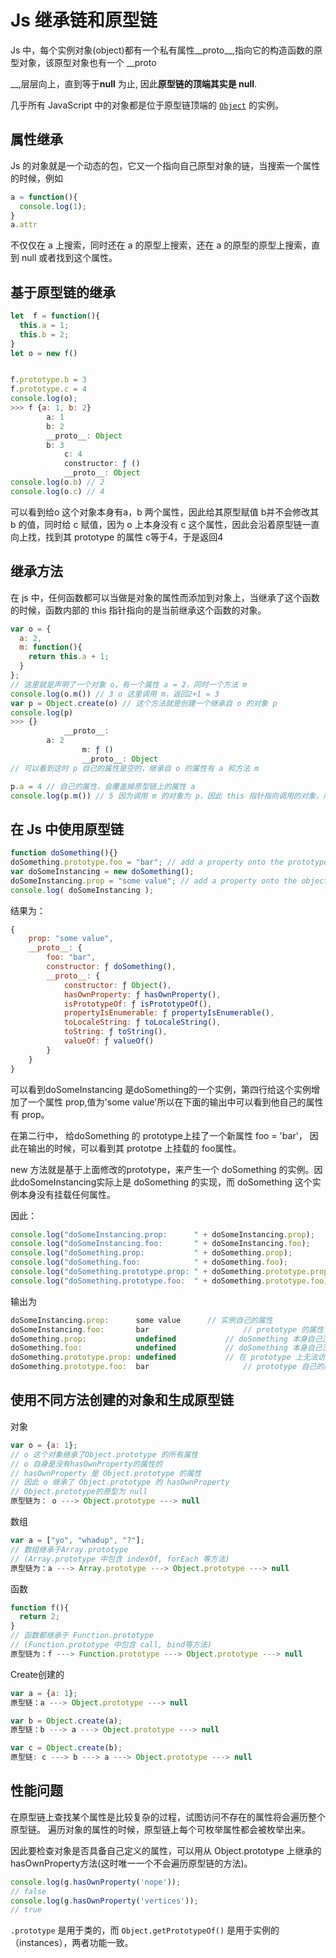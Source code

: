 # Js 继承链和原型链

Js 中，每个实例对象(object)都有一个私有属性\_\_proto\_\_,指向它的构造函数的原型对象，该原型对象也有一个 \_\_proto

\_\_,层层向上，直到等于**null** 为止, 因此**原型链的顶端其实是 null**.



几乎所有 JavaScript 中的对象都是位于原型链顶端的 [`Object`](https://developer.mozilla.org/zh-CN/docs/Web/JavaScript/Reference/Global_Objects/Object) 的实例。



## 属性继承

Js 的对象就是一个动态的包，它又一个指向自己原型对象的链，当搜索一个属性的时候，例如

```javascript
a = function(){
  console.log(1);
}
a.attr
```

不仅仅在 a 上搜索，同时还在 a 的原型上搜索，还在 a 的原型的原型上搜索，直到 null 或者找到这个属性。



## 基于原型链的继承

```javascript
let  f = function(){
  this.a = 1;
  this.b = 2;
}
let o = new f()


f.prototype.b = 3
f.prototype.c = 4
console.log(o);
>>> f {a: 1, b: 2} 
		a: 1
		b: 2
		__proto__: Object
    	b: 3
			c: 4
			constructor: ƒ ()
			__proto__: Object
console.log(o.b) // 2
console.log(o.c) // 4
```

可以看到给o 这个对象本身有a，b 两个属性，因此给其原型赋值 b并不会修改其 b 的值，同时给 c 赋值，因为 o 上本身没有 c 这个属性，因此会沿着原型链一直向上找，找到其 prototype 的属性 c等于4，于是返回4



## 继承方法

在 js 中，任何函数都可以当做是对象的属性而添加到对象上，当继承了这个函数的时候，函数内部的 this 指针指向的是当前继承这个函数的对象。

```javascript
var o = {
  a: 2,
  m: function(){
    return this.a + 1;
  }
};
// 这里就是声明了一个对象 o，有一个属性 a = 2，同时一个方法 m
console.log(o.m()) // 3 o 这里调用 m，返回2+1 = 3
var p = Object.create(o) // 这个方法就是创建一个继承自 o 的对象 p
console.log(p)
>>> {}
			__proto__:
      	a: 2
				m: ƒ ()
				__proto__: Object
// 可以看到这时 p 自己的属性是空的，继承自 o 的属性有 a 和方法 m

p.a = 4 // 自己的属性，会覆盖掉原型链上的属性 a
console.log(p.m()) // 5 因为调用 m 的对象为 p，因此 this 指针指向调用的对象，所以结果为4+1 = 5

```



## 在 Js 中使用原型链

```javascript
function doSomething(){}
doSomething.prototype.foo = "bar"; // add a property onto the prototype
var doSomeInstancing = new doSomething();
doSomeInstancing.prop = "some value"; // add a property onto the object
console.log( doSomeInstancing );
```

结果为：

```javascript
{
    prop: "some value",
    __proto__: {
        foo: "bar",
        constructor: ƒ doSomething(),
        __proto__: {
            constructor: ƒ Object(),
            hasOwnProperty: ƒ hasOwnProperty(),
            isPrototypeOf: ƒ isPrototypeOf(),
            propertyIsEnumerable: ƒ propertyIsEnumerable(),
            toLocaleString: ƒ toLocaleString(),
            toString: ƒ toString(),
            valueOf: ƒ valueOf()
        }
    }
}
```

可以看到doSomeInstancing 是doSomething的一个实例，第四行给这个实例增加了一个属性 prop,值为'some value'所以在下面的输出中可以看到他自己的属性有 prop。

在第二行中， 给doSomething 的 prototype上挂了一个新属性 foo = 'bar'， 因此在输出的时候，可以看到其 prototpe 上挂载的 foo属性。

new 方法就是基于上面修改的prototype，来产生一个 doSomething 的实例。因此doSomeInstancing实际上是 doSomething 的实现，而 doSomething 这个实例本身没有挂载任何属性。

因此：

```javascript
console.log("doSomeInstancing.prop:      " + doSomeInstancing.prop);
console.log("doSomeInstancing.foo:       " + doSomeInstancing.foo);
console.log("doSomething.prop:           " + doSomething.prop);
console.log("doSomething.foo:            " + doSomething.foo);
console.log("doSomething.prototype.prop: " + doSomething.prototype.prop);
console.log("doSomething.prototype.foo:  " + doSomething.prototype.foo);
```

输出为

```javascript
doSomeInstancing.prop:      some value		// 实例自己的属性
doSomeInstancing.foo:       bar						// prototype 的属性
doSomething.prop:           undefined			// doSomething 本身自己没挂载属性
doSomething.foo:            undefined			// doSomething 本身自己没挂载属性
doSomething.prototype.prop: undefined			// 在 prototype 上无法访问其实例对象自己挂载的属性
doSomething.prototype.foo:  bar						// prototype 自己的属性是可以访问的
```



## 使用不同方法创建的对象和生成原型链

对象

```javascript
var o = {a: 1};
// o 这个对象继承了Object.prototype 的所有属性
// o 自身是没有hasOwnProperty的属性的
// hasOwnProperty 是 Object.prototype 的属性
// 因此 o 继承了 Object.prototype 的 hasOwnProperty
// Object.prototype的原型为 null
原型链为： o ---> Object.prototype ---> null
```

数组

```javascript
var a = ["yo", "whadup", "?"];
// 数组继承于Array.prototype 
// (Array.prototype 中包含 indexOf, forEach 等方法)
原型链为：a ---> Array.prototype ---> Object.prototype ---> null
```

函数

```javascript
function f(){
  return 2;
}
// 函数都继承于 Function.prototype
// (Function.prototype 中包含 call, bind等方法)
原型链为：f ---> Function.prototype ---> Object.prototype ---> null
```

Create创建的

```javascript
var a = {a: 1}; 
原型链：a ---> Object.prototype ---> null

var b = Object.create(a);
原型链：b ---> a ---> Object.prototype ---> null

var c = Object.create(b);
原型链: c ---> b ---> a ---> Object.prototype ---> null

```



## 性能问题

在原型链上查找某个属性是比较复杂的过程，试图访问不存在的属性将会遍历整个原型链。 遍历对象的属性的时候，原型链上每个可枚举属性都会被枚举出来。



因此要检查对象是否具备自己定义的属性，可以用从 Object.prototype 上继承的 hasOwnProperty方法(这时唯一一个不会遍历原型链的方法)。

```javascript
console.log(g.hasOwnProperty('nope'));
// false
console.log(g.hasOwnProperty('vertices'));
// true
```



`.prototype` 是用于类的，而 `Object.getPrototypeOf()` 是用于实例的（instances），两者功能一致。